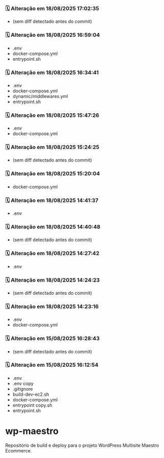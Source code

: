 ### 🗓️ Alteração em 18/08/2025 17:02:35
- (sem diff detectado antes do commit)

### 🗓️ Alteração em 18/08/2025 16:59:04
- .env
- docker-compose.yml
- entrypoint.sh

### 🗓️ Alteração em 18/08/2025 16:34:41
- .env
- docker-compose.yml
- dynamic/middlewares.yml
- entrypoint.sh

### 🗓️ Alteração em 18/08/2025 15:47:26
- .env
- docker-compose.yml

### 🗓️ Alteração em 18/08/2025 15:24:25
- (sem diff detectado antes do commit)

### 🗓️ Alteração em 18/08/2025 15:20:04
- docker-compose.yml

### 🗓️ Alteração em 18/08/2025 14:41:37
- .env

### 🗓️ Alteração em 18/08/2025 14:40:48
- (sem diff detectado antes do commit)

### 🗓️ Alteração em 18/08/2025 14:27:42
- .env

### 🗓️ Alteração em 18/08/2025 14:24:23
- (sem diff detectado antes do commit)

### 🗓️ Alteração em 18/08/2025 14:23:16
- .env
- docker-compose.yml

### 🗓️ Alteração em 15/08/2025 16:28:43
- (sem diff detectado antes do commit)

### 🗓️ Alteração em 15/08/2025 16:12:54
- .env
- .env copy
- .gitignore
- build-dev-ec2.sh
- docker-compose.yml
- entrypoint copy.sh
- entrypoint.sh

# wp-maestro

Repositório de build e deploy para o projeto WordPress Multisite Maestro Ecommerce.


